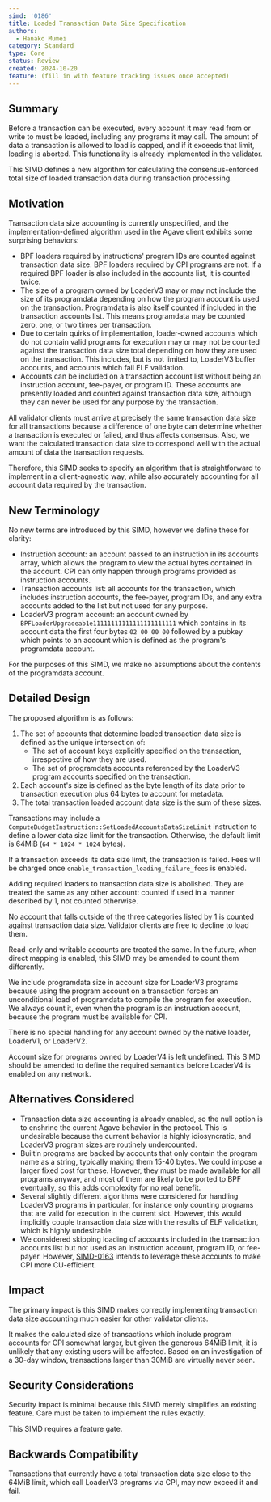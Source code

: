 ```yaml
---
simd: '0186'
title: Loaded Transaction Data Size Specification
authors:
  - Hanako Mumei
category: Standard
type: Core
status: Review
created: 2024-10-20
feature: (fill in with feature tracking issues once accepted)
---
```


## Summary

Before a transaction can be executed, every account it may read from or write to
must be loaded, including any programs it may call. The amount of data a
transaction is allowed to load is capped, and if it exceeds that limit, loading
is aborted. This functionality is already implemented in the validator.

This SIMD defines a new algorithm for calculating the consensus-enforced total
size of loaded transaction data during transaction processing.

## Motivation

Transaction data size accounting is currently unspecified, and the
implementation-defined algorithm used in the Agave client exhibits some
surprising behaviors:

* BPF loaders required by instructions' program IDs are counted against
transaction data size. BPF loaders required by CPI programs are not. If a
required BPF loader is also included in the accounts list, it is counted twice.
* The size of a program owned by LoaderV3 may or may not include the size of its
programdata depending on how the program account is used on the transaction.
Programdata is also itself counted if included in the transaction accounts list.
This means programdata may be counted zero, one, or two times per transaction.
* Due to certain quirks of implementation, loader-owned accounts which do not
contain valid programs for execution may or may not be counted against the
transaction data size total depending on how they are used on the transaction.
This includes, but is not limited to, LoaderV3 buffer accounts, and accounts
which fail ELF validation.
* Accounts can be included on a transaction account list without being an
instruction account, fee-payer, or program ID. These accounts are presently
loaded and counted against transaction data size, although they can never be
used for any purpose by the transaction.

All validator clients must arrive at precisely the same transaction data size
for all transactions because a difference of one byte can determine whether a
transaction is executed or failed, and thus affects consensus. Also, we want the
calculated transaction data size to correspond well with the actual amount of
data the transaction requests.

Therefore, this SIMD seeks to specify an algorithm that is straightforward to
implement in a client-agnostic way, while also accurately accounting for all
account data required by the transaction.

## New Terminology

No new terms are introduced by this SIMD, however we define these for clarity:

* Instruction account: an account passed to an instruction in its accounts
array, which allows the program to view the actual bytes contained in the
account. CPI can only happen through programs provided as instruction accounts.
* Transaction accounts list: all accounts for the transaction, which includes
instruction accounts, the fee-payer, program IDs, and any extra accounts added
to the list but not used for any purpose.
* LoaderV3 program account: an account owned by
`BPFLoaderUpgradeab1e11111111111111111111111` which contains in its account data
the first four bytes `02 00 00 00` followed by a pubkey which points to an
account which is defined as the program's programdata account.

For the purposes of this SIMD, we make no assumptions about the contents of the
programdata account.

## Detailed Design

The proposed algorithm is as follows:

1. The set of accounts that determine loaded transaction data size is defined as
the unique intersection of:
    * The set of account keys explicitly specified on the transaction,
irrespective of how they are used.
    * The set of programdata accounts referenced by the LoaderV3 program
accounts specified on the transaction.
2. Each account's size is defined as the byte length of its data prior to
transaction execution plus 64 bytes to account for metadata.
3. The total transaction loaded account data size is the sum of these sizes.

Transactions may include a
`ComputeBudgetInstruction::SetLoadedAccountsDataSizeLimit` instruction to define
a lower data size limit for the transaction. Otherwise, the default limit is
64MiB (`64 * 1024 * 1024` bytes).

If a transaction exceeds its data size limit, the transaction is failed. Fees
will be charged once `enable_transaction_loading_failure_fees` is enabled.

Adding required loaders to transaction data size is abolished. They are treated
the same as any other account: counted if used in a manner described by 1, not
counted otherwise.

No account that falls outside of the three categories listed by 1 is counted
against transaction data size. Validator clients are free to decline to load
them.

Read-only and writable accounts are treated the same. In the future, when direct
mapping is enabled, this SIMD may be amended to count them differently.

We include programdata size in account size for LoaderV3 programs because using
the program account on a transaction forces an unconditional load of programdata
to compile the program for execution. We always count it, even when the program
is an instruction account, because the program must be available for CPI.

There is no special handling for any account owned by the native loader,
LoaderV1, or LoaderV2.

Account size for programs owned by LoaderV4 is left undefined. This SIMD should
be amended to define the required semantics before LoaderV4 is enabled on any
network.

## Alternatives Considered

* Transaction data size accounting is already enabled, so the null option is to
enshrine the current Agave behavior in the protocol. This is undesirable because
the current behavior is highly idiosyncratic, and LoaderV3 program sizes are
routinely undercounted.
* Builtin programs are backed by accounts that only contain the program name as
a string, typically making them 15-40 bytes. We could impose a larger fixed cost
for these. However, they must be made available for all programs anyway, and
most of them are likely to be ported to BPF eventually, so this adds complexity
for no real benefit.
* Several slightly different algorithms were considered for handling LoaderV3
programs in particular, for instance only counting programs that are valid for
execution in the current slot. However, this would implicitly couple transaction
data size with the results of ELF validation, which is highly undesirable.
* We considered skipping loading of accounts included in the transaction
accounts list but not used as an instruction account, program ID, or fee-payer.
However, [SIMD-0163](
https://github.com/solana-foundation/solana-improvement-documents/pull/163)
intends to leverage these accounts to make CPI more CU-efficient.

## Impact

The primary impact is this SIMD makes correctly implementing transaction data
size accounting much easier for other validator clients.

It makes the calculated size of transactions which include program accounts for
CPI somewhat larger, but given the generous 64MiB limit, it is unlikely that any
existing users will be affected. Based on an investigation of a 30-day window,
transactions larger than 30MiB are virtually never seen.

## Security Considerations

Security impact is minimal because this SIMD merely simplifies an existing
feature. Care must be taken to implement the rules exactly.

This SIMD requires a feature gate.

## Backwards Compatibility

Transactions that currently have a total transaction data size close to the
64MiB limit, which call LoaderV3 programs via CPI, may now exceed it and fail.
